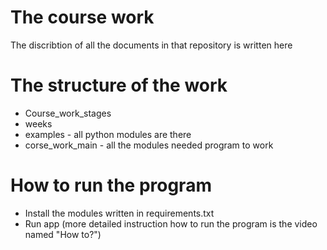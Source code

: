 # The course work
The discribtion of all the documents in that repository is written here
# The structure of the work
- Course_work_stages
- weeks
- examples - all python modules are there
- corse_work_main - all the modules needed program to work

# How to run the program
- Install the modules written in requirements.txt
- Run app (more detailed instruction how to run the program is the video named "How to?")
